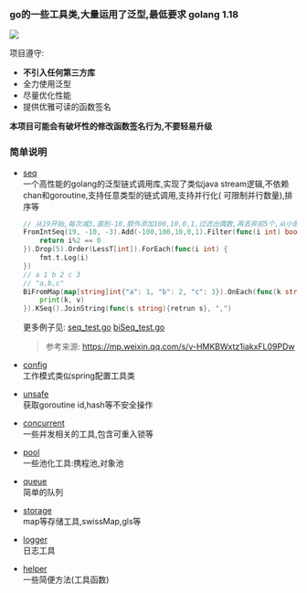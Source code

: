 ### go的一些工具类,大量运用了泛型,最低要求 golang 1.18

[![](https://hits.seeyoufarm.com/api/count/incr/badge.svg?url=https%3A%2F%2Fgithub.com%2Fmzzsfy%2Fgo-util&count_bg=%2379C83D&title_bg=%23555555&icon=&icon_color=%23E7E7E7&title=hits&edge_flat=false)](https://github.com/mzzsfy)

项目遵守:

- **不引入任何第三方库**
- 全力使用泛型
- 尽量优化性能
- 提供优雅可读的函数签名

**本项目可能会有破坏性的修改函数签名行为,不要轻易升级**

### 简单说明

- [seq](./seq)  
  一个高性能的golang的泛型链式调用库,实现了类似java stream逻辑,不依赖chan和goroutine,支持任意类型的链式调用,支持并行化(
  可限制并行数量),排序等

    ```go
    // 从19开始,每次减3,直到-10,额外添加100,10,0,1,过滤出偶数,再丢弃前5个,从小到大排序,打印到控制台
    FromIntSeq(19, -10, -3).Add(-100,100,10,0,1).Filter(func(i int) bool {
        return i%2 == 0
    }).Drop(5).Order(LessT[int]).ForEach(func(i int) {
        fmt.t.Log(i)
    })
    // a 1 b 2 c 3
	// "a,b,c"
    BiFromMap(map[string]int{"a": 1, "b": 2, "c": 3}).OnEach(func(k string, v int) {
        print(k, v)
    }).KSeq().JoinString(func(s string){retrun s}, ",")
    ```
  更多例子见: [seq_test.go](./seq/seq__test.go) [biSeq_test.go](./seq/biSeq_test.go)

  > 参考来源: https://mp.weixin.qq.com/s/v-HMKBWxtz1iakxFL09PDw

- [config](./config)  
  工作模式类似spring配置工具类

- [unsafe](./unsafe)  
  获取goroutine id,hash等不安全操作

- [concurrent](./concurrent)  
  一些并发相关的工具,包含可重入锁等

- [pool](./pool)  
  一些池化工具:携程池,对象池

- [queue](./queue)  
  简单的队列

- [storage](./storage)  
  map等存储工具,swissMap,gls等

- [logger](./logger)  
  日志工具

- [helper](./helper)  
  一些简便方法(工具函数)
